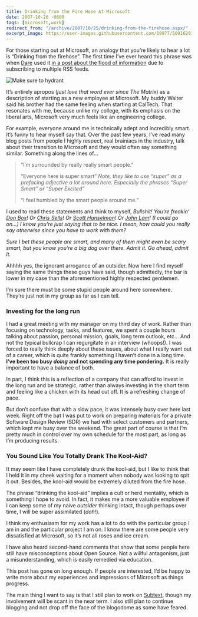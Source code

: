 ```yaml
---
title: Drinking from the Fire Hose At Microsoft
date: 2007-10-26 -0800
tags: [microsoft,work]
redirect_from: "/archive/2007/10/25/drinking-from-the-firehose.aspx/"
excerpt_image: https://user-images.githubusercontent.com/19977/50916291-933ef900-13ef-11e9-956f-054714d033ce.png
---
```


For those starting out at Microsoft, an analogy that you’re likely to hear a lot is “Drinking from the firehose”. The first time I’ve ever heard this phrase was when [Dare](http://www.25hoursaday.com/weblog/ "Dare Obasanjo's Blog") used
it [in a post about the flood of information](http://www.25hoursaday.com/weblog/PermaLink.aspx?guid=14d0413e-d0dc-4382-9ee9-57e95d7b3544 "NightCrawler Thoughts") due to subscribing to multiple RSS feeds.

![Make sure to hydrant](https://user-images.githubusercontent.com/19977/50916291-933ef900-13ef-11e9-956f-054714d033ce.png)

It’s entirely apropos (*just love that word ever since The Matrix*) as a description of starting as a new employee at Microsoft. My buddy Walter said his brother had the same feeling when starting at CalTech. That resonates with me, because unlike my college, with its emphasis on the liberal arts, Microsoft very much feels like an engineering college.

For example, everyone around me is technically adept and incredibly smart. It’s funny to hear myself say that. Over the past few years, I’ve read many blog posts from people I highly respect, real brainiacs in the industry, talk about their transition to Microsoft and they would often say something similar. Something along the lines of...

> “I’m surrounded by really really smart people."
>
> “Everyone here is super smart” *Note, they like to use “super” as a
> prefacing adjective a lot around here. Especially the phrases “Super
> Smart” or “Super Excited”* 
>
> “I feel humbled by the smart people around me.”

I used to read these statements and think to myself, *Bullshit! You’re freakin’ [Don Box](http://www.pluralsight.com/blogs/dbox/ "Don Box")! Or [Chris Sells](http://www.sellsbrothers.com/ "Chris Sells")! Or [Scott Hanselman](http://hanselman.com/blog/ "Scott Hanselman")! Or [John Lam](http://www.iunknown.com/ "IUnknown.com blog")! (I could go on...) I know you’re just saying that to be nice. I mean, how could you really say otherwise since you have to work with them?*

*Sure I bet these people are smart, and many of them might even be scary smart, but you know you’re a big dog over there. Admit it. Go ahead, admit it.*

Ahhhh yes, the ignorant arrogance of an outsider. Now here I find myself saying the same things these guys have said, though admittedly, the bar is lower in my case than the aforementioned highly respected gentlemen.

I’m sure there must be some stupid people around here somewhere. They’re just not in my group as far as I can tell.

### Investing for the long run

I had a great meeting with my manager on my third day of work. Rather than focusing on technology, tasks, and features, we spent a couple hours talking about passion, personal mission, goals, long term outlook, etc... And not the typical bullcrap I can regurgitate in an interview (whoops!). I was forced to really think deeply about these issues, about what I really want out of a career, which is quite frankly something I haven’t done in a long time. **I’ve been too busy *doing* and not spending any time pondering.** It is really important to have a balance of both.

In part, I think this is a reflection of a company that can afford to invest in the long run and be strategic, rather than always investing in the short term and feeling like a chicken with its head cut off. It is a refreshing change of pace.

But don’t confuse that with a slow pace, it was intensely busy over here last week. Right off the bat I was put to work on preparing materials for a private Software Design Review (SDR) we had with select customers and partners, which kept me busy over the weekend. The great part of course is that I’m pretty much in control over my own schedule for the most part, as long as I’m producing results.

### You Sound Like You Totally Drank The Kool-Aid?

It may seem like I have completely drunk the kool-aid, but I like to think that I held it in my cheek waiting for a moment when nobody was looking to spit it out. Besides, the kool-aid would be extremely diluted from the fire hose.

The phrase “drinking the kool-aid” implies a cult or herd mentality, which is something I hope to avoid. In fact, it makes me a more valuable employee if I can keep some of my naive *outsider* thinking intact, though perhaps over time, I will be super assimilated (*doh!*).

I think my enthusiasm for my work has a lot to do with the particular group I am in and the particular project I am on. I know there are some people very dissatisfied at Microsoft, so it’s not all roses and ice cream.

I have also heard second-hand comments that show that some people here still have misconceptions about Open Source. Not a willful antagonism, just a misunderstanding, which is easily remedied via education.

This post has gone on long enough. If people are interested, I’d be happy to write more about my experiences and impressions of Microsoft as things progress.

The main thing I want to say is that I still plan to work on [Subtext](http://subtextproject.com/ "Subtext"), though my involvement will be scant in the near term. I also still plan to continue blogging and not drop off the face of the blogodome as some have feared.
